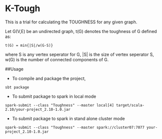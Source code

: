 K-Tough
=======
This is a trial for calculating the TOUGHNESS for any given graph.

Let G(V,E) be an undirected graph, t(G) denotes the toughness of G defined as:

	t(G) = min{|S|/w(G-S)}
	
where S is any vertex seperator for G, |S| is the size of vertex seperator S, w(G) is the number of connected components of G.

##Usage 
* To compile and package the project,
```
sbt package
```

* To submit package to spark in local mode
```
spark-submit --class "Toughness" --master local[4] target/scala-2.10/your-project_2.10-1.0.jar
```
* To submit package to spark in stand alone cluster mode
```
spark-submit --class "Toughness" --master spark://cluster07:7077 your-project_2.10-1.0.jar
```
